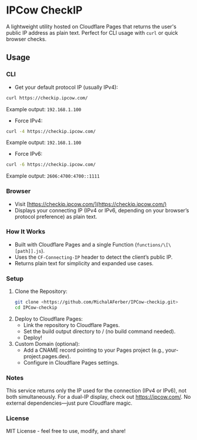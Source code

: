 # IPCow CheckIP

A lightweight utility hosted on Cloudflare Pages that returns the user's public IP address as plain text. Perfect for CLI usage with `curl` or quick browser checks.

## Usage 

### CLI 
-   Get your default protocol IP (usually IPv4): 
```bash
curl https://checkip.ipcow.com/
```
Example output: `192.168.1.100` 

- Force IPv4: 
```bash
curl -4 https://checkip.ipcow.com/
```
Example output: `192.168.1.100`

- Force IPv6: 
```bash
curl -6 https://checkip.ipcow.com/
```
Example output: `2606:4700:4700::1111` 

### Browser 
- Visit [https://checkip.ipcow.com/](https://checkip.ipcow.com/) 
- Displays your connecting IP (IPv4 or IPv6, depending on your browser’s protocol preference) as plain text. 


### How It Works 
- Built with Cloudflare Pages and a single Function (`functions/\[\[path]].js`).
- Uses the `CF-Connecting-IP` header to detect the client’s public IP.
- Returns plain text for simplicity and expanded use cases. 

### Setup 
1. Clone the Repository: 
    ```bash
    git clone <https://github.com/MichalAFerber/IPCow-checkip.git>
    cd IPCow-checkip
    ```
2. Deploy to Cloudflare Pages:
    - Link the repository to Cloudflare Pages.
    - Set the build output directory to / (no build command needed).
    - Deploy!
3. Custom Domain (optional):
    - Add a CNAME record pointing to your Pages project (e.g., your-project.pages.dev).
    - Configure in Cloudflare Pages settings.

### Notes  
This service returns only the IP used for the connection (IPv4 or IPv6), not both simultaneously. For a dual-IP display, check out <https://ipcow.com/>.
No external dependencies—just pure Cloudflare magic.

### License  
MIT License - feel free to use, modify, and share!